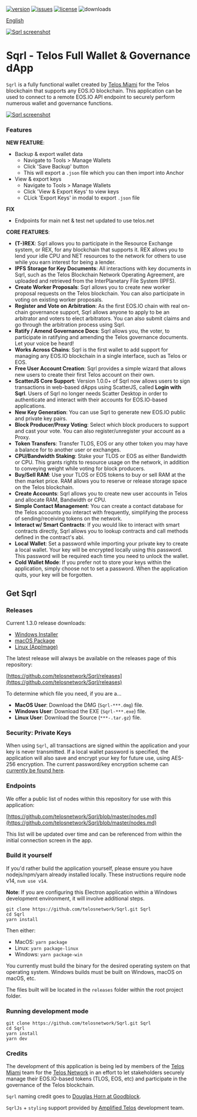 [![version](https://img.shields.io/github/release/telosnetwork/Sqrl/all.svg)](https://github.com/telosnetwork/Sqrl/releases)
[![issues](https://img.shields.io/github/issues/telosnetwork/Sqrl.svg)](https://github.com/telosnetwork/Sqrl/issues)
[![license](https://img.shields.io/badge/license-MIT-blue.svg)](https://raw.githubusercontent.com/telosnetwork/Sqrl/master/LICENSE)
![downloads](https://img.shields.io/github/downloads/telosnetwork/Sqrl/total.svg)

[English](https://github.com/telosnetwork/Sqrl/blob/master/README.md)

[![Sqrl screenshot](https://raw.githubusercontent.com/telosnetwork/Sqrl/master/app/renderer/assets/images/sqrl.png)](https://raw.githubusercontent.com/telosnetwork/Sqrl/master/app/renderer/assets/images/sqrl.png)

# Sqrl - Telos Full Wallet & Governance dApp

`Sqrl` is a fully functional wallet created by [Telos Miami](https://eos.miami/) for the Telos blockchain that supports any EOS.IO blockchain. This application can be used to connect to a remote EOS.IO API endpoint to securely perform numerous wallet and governance functions.

[![Sqrl screenshot](https://raw.githubusercontent.com/telosnetwork/Sqrl/master/Sqrl.png)](https://raw.githubusercontent.com/telosnetwork/Sqrl/master/Sqrl.png)

### Features

**NEW FEATURE**:
- Backup & export wallet data
    - Navigate to Tools > Manage Wallets
    - Click 'Save Backup' button 
    - This will export a `.json` file which you can then import into Anchor 
- View & export keys
    - Navigate to Tools > Manage Wallets
    - Click 'View & Export Keys' to view keys 
    - CLick 'Export Keys' in modal to export `.json` file

**FIX**
- Endpoints for main net & test net updated to use telos.net

**CORE FEATURES**:
- **(T-)REX**: Sqrl allows you to participate in the Resource Exchange system, or REX, for any blockchain that supports it. REX allows you to lend your idle CPU and NET resources to the network for others to use while you earn interest for being a lender.
- **IPFS Storage for Key Documents**: All interactions with key documents in Sqrl, such as the Telos Blockchain Network Operating Agreement, are uploaded and retrieved from the InterPlanetary File System (IPFS).
- **Create Worker Proposals**: Sqrl allows you to create new worker proposal requests on the Telos blockchain. You can also participate in voting on existing worker proposals.
- **Register and Vote on Arbitration**: As the first EOS.IO chain with real on-chain governance support, Sqrl allows anyone to apply to be an arbitrator and voters to elect arbitrators. You can also submit claims and go through the arbitration process using Sqrl.
- **Ratify / Amend Governance Docs**: Sqrl allows you, the voter, to participate in ratifying and amending the Telos governance documents. Let your voice be heard!
- **Works Across Chains**: Sqrl is the first wallet to add support for managing any EOS.IO blockchain in a single interface, such as Telos or EOS.
- **Free User Account Creation**: Sqrl provides a simple wizard that allows new users to create their first Telos account on their own.
- **ScatterJS Core Support**: Version 1.0.0+ of Sqrl now allows users to sign transactions in web-based dApps using ScatterJS, called **Login with Sqrl**. Users of Sqrl no longer needs Scatter Desktop in order to authenticate and interact with their accounts for EOS.IO-based applications.
- **New Key Generation**: You can use Sqrl to generate new EOS.IO public and private key pairs.
- **Block Producer/Proxy Voting**: Select which block producers to support and cast your vote. You can also register/unregister your account as a Proxy.
- **Token Transfers**: Transfer TLOS, EOS or any other token you may have a balance for to another user or exchanges.
- **CPU/Bandwidth Staking**: Stake your TLOS or EOS as either Bandwidth or CPU. This grants rights to resource usage on the network, in addition to conveying weight while voting for block producers.
- **Buy/Sell RAM**: Use your TLOS or EOS tokens to buy or sell RAM at the then market price. RAM allows you to reserve or release storage space on the Telos blockchain.
- **Create Accounts**: Sqrl allows you to create new user accounts in Telos and allocate RAM, Bandwidth or CPU.
- **Simple Contact Management**: You can create a contact database for the Telos accounts you interact with frequently, simplifying the process of sending/receiving tokens on the network.
- **Interact w/ Smart Contracts**: If you would like to interact with smart contracts directly, Sqrl allows you to lookup contracts and call methods defined in the contract's abi.
- **Local Wallet**: Set a password while importing your private key to create a local wallet. Your key will be encrypted locally using this password. This password will be required each time you need to unlock the wallet.
- **Cold Wallet Mode**: If you prefer not to store your keys within the application, simply choose not to set a password. When the application quits, your key will be forgotten.

## Get Sqrl

### Releases

Current 1.3.0 release downloads:

- [Windows Installer](https://github.com/telosnetwork/Sqrl/releases/download/1.3.0/win-Sqrl-1.3.0.exe)
- [macOS Package](https://github.com/telosnetwork/Sqrl/releases/download/1.3.0/mac-Sqrl-1.3.0.dmg)
- [Linux (AppImage)](https://github.com/telosnetwork/Sqrl/releases/download/1.3.0/linux-Sqrl-1.3.0-x86_64.AppImage)

The latest release will always be available on the releases page of this repository:

[https://github.com/telosnetwork/Sqrl/releases](https://github.com/telosnetwork/Sqrl/releases)

To determine which file you need, if you are a...

- **MacOS User**: Download the DMG (`Sqrl-***.dmg`) file.
- **Windows User**: Download the EXE (`Sqrl-***.exe`) file.
- **Linux User**: Download the Source (`***-.tar.gz`) file.

### Security: Private Keys

When using `Sqrl`, all transactions are signed within the application and your key is never transmitted. If a local wallet password is specified, the application will also save and encrypt your key for future use, using AES-256 encryption. The current password/key encryption scheme can [currently be found here](https://github.com/telosnetwork/Sqrl/blob/master/app/shared/actions/wallet.js#L8).

### Endpoints

We offer a public list of nodes within this repository for use with this application:

[https://github.com/telosnetwork/Sqrl/blob/master/nodes.md](https://github.com/telosnetwork/Sqrl/blob/master/nodes.md)

This list will be updated over time and can be referenced from within the initial connection screen in the app.

### Build it yourself

If you'd rather build the application yourself, please ensure you have nodejs/npm/yarn already installed locally. These instructions require node v14, `nvm use v14`. 

**Note**: If you are configuring this Electron application within a Windows development environment, it will involve additional steps.

```
git clone https://github.com/telosnetwork/Sqrl.git Sqrl
cd Sqrl
yarn install
```

Then either:

- MacOS: `yarn package`
- Linux: `yarn package-linux`
- Windows: `yarn package-win`

You currently must build the binary for the desired operating system on that operating system. Windows builds must be built on Windows, macOS on macOS, etc.

The files built will be located in the `releases` folder within the root project folder.

### Running development mode

```
git clone https://github.com/telosnetwork/Sqrl.git Sqrl
cd Sqrl
yarn install
yarn dev
```

### Credits

The development of this application is being led by members of the [Telos Miami](https://telos.miami) team for the [Telos Network](https://telos.net) in an effort to let stakeholders securely manage their EOS.IO-based tokens (TLOS, EOS, etc) and participate in the governance of the Telos blockchain.

`Sqrl` naming credit goes to [Douglas Horn at Goodblock](https://goodblock.io/).

`SqrlJs` + `styling` support provided by [Amplified Telos](https://amplified.software/) development team.